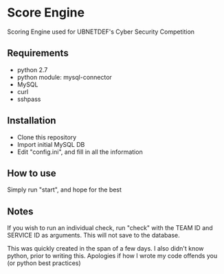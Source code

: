 # Score Engine
Scoring Engine used for UBNETDEF's Cyber Security Competition

## Requirements
* python 2.7
* python module: mysql-connector
* MySQL
* curl
* sshpass

## Installation
* Clone this repository
* Import initial MySQL DB
* Edit "config.ini", and fill in all the information

## How to use
Simply run "start", and hope for the best

## Notes
If you wish to run an individual check, run "check" with the TEAM ID and SERVICE ID as arguments.  This will not save to the database.

This was quickly created in the span of a few days. I also didn't know python, prior to writing this. Apologies if how I wrote my code offends you (or python best practices)
